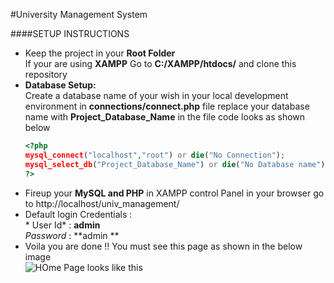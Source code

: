 #University Management System

####SETUP INSTRUCTIONS

* Keep the project in your **Root Folder**<br/>
  If your are using **XAMPP** Go to **C:/XAMPP/htdocs/** and clone this repository
* **Database Setup:** <br/>
   Create a database name of your wish in your local development environment in **connections/connect.php** file
   replace your database name with **Project_Database_Name** in the file code looks as shown below
   ```php
   <?php
   mysql_connect("localhost","root") or die("No Connection");
   mysql_select_db("Project_Database_Name") or die("No Database name");
   ?>
   ```
* Fireup your **MySQL and PHP** in  XAMPP control Panel in your browser go to
  http://localhost/univ_management/
* Default login Credentials :<br/>* User Id* : **admin** <br/> *Password* : **admin **
* Voila you are done !! You must see this page as shown in the below image<br/>
  ![HOme Page looks like this](https://github.com/ynagarjuna1995/univ_management/pictures/Home_page.png) 
